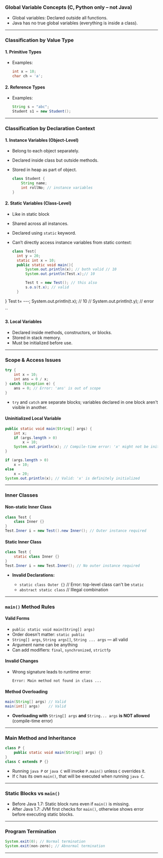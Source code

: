 ### **Global Variable Concepts (C, Python only – not Java)**

* Global variables: Declared outside all functions.
* Java has no true global variables (everything is inside a class).

---

### **Classification by Value Type**

#### **1. Primitive Types**

* Examples:

  ```java
  int x = 10;
  char ch = 'a';
  ```

#### **2. Reference Types**

* Examples:

  ```java
  String s = "abc";
  Student s1 = new Student();
  ```

---

### **Classification by Declaration Context**

#### **1. Instance Variables (Object-Level)**

* Belong to each object separately.
* Declared inside class but outside methods.
* Stored in heap as part of object.

  ```java
  class Student {
      String name;
      int rollNo; // instance variables
  }
  ```

#### **2. Static Variables (Class-Level)**
* Like in static block
* Shared across all instances.
* Declared using `static` keyword.
* Can’t directly access instance variables from static context:


  ```java
  class Test{
    int y = 20;
    static int x = 10;
    public static void main(){
        System.out.println(x); // both valid // 10
        System.out.println(Test.x);// 10

        Test t = new Test(); // this also
        s.o.s(t.x); // valid
    }
}
    Test t= ---;
    System.out.println(t.x); // 10
    // System.out.println(t.y); // error

  ``

#### **3. Local Variables**

* Declared inside methods, constructors, or blocks.
* Stored in stack memory.
* Must be initialized before use.

---

### **Scope & Access Issues**

```java
try {
    int x = 10;
    int ans = 0 / x;
} catch (Exception e) {
    ans = 0; // Error: 'ans' is out of scope
}
```

* `try` and `catch` are separate blocks; variables declared in one block aren't visible in another.

#### **Uninitialized Local Variable**

```java
public static void main(String[] args) {
    int x;
    if (args.length > 0)
        x = 10;
    System.out.println(x); // Compile-time error: 'x' might not be initialized
}
```

```java
if (args.length > 0)
    x = 10;
else
    x = 20;
System.out.println(x); // Valid: 'x' is definitely initialized
```

---

### **Inner Classes**

#### **Non-static Inner Class**

```java
class Test {
    class Inner {}
}
Test.Inner i = new Test().new Inner(); // Outer instance required
```

#### **Static Inner Class**

```java
class Test {
    static class Inner {}
}
Test.Inner i = new Test.Inner(); // No outer instance required
```

* **Invalid Declarations:**

  * `static class Outer {}` // Error: top-level class can't be `static`
  * `abstract static class` // Illegal combination

---

### **`main()` Method Rules**

#### **Valid Forms**

* `public static void main(String[] args)`
* Order doesn't matter: `static public`
* `String[] args`, `String args[]`, `String ... args` — all valid
* Argument name can be anything
* Can add modifiers: `final`, `synchronized`, `strictfp`

#### **Invalid Changes**

* Wrong signature leads to runtime error:

  ```
  Error: Main method not found in class ...
  ```

#### **Method Overloading**

```java
main(String[] args) // Valid
main(int[] args)    // Valid
```

* **Overloading with** `String[] args` **and** `String... args` **is NOT allowed** (compile-time error)

---

### **Main Method and Inheritance**

```java
class P {
    public static void main(String[] args) {}
}
class C extends P {}
```

* Running `java P` or `java C` will invoke `P.main()` unless `C` overrides it.
* If `C` has its own `main()`, that will be executed when running `java C`.

---

### **Static Blocks vs `main()`**

* Before Java 1.7: Static block runs even if `main()` is missing.
* After Java 1.7: JVM first checks for `main()`, otherwise shows error before executing static blocks.

---

### **Program Termination**

```java
System.exit(0); // Normal termination
System.exit(non-zero); // Abnormal termination
```

---